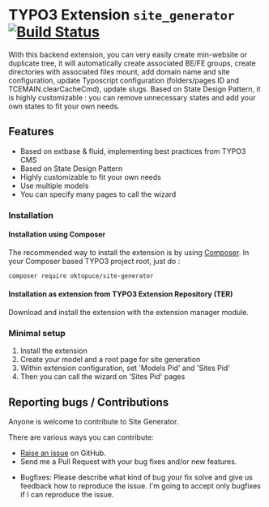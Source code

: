 # TYPO3 Extension ``site_generator`` [![Build Status](https://travis-ci.com/Oktopuce/site_generator.svg?branch=master)](https://travis-ci.com/github/Oktopuce/site_generator)

With this backend extension, you can very easily create min-website or duplicate tree, it will automatically create associated BE/FE groups, create directories with associated files mount, add domain name and site configuration, update Typoscript configuration (folders/pages ID and TCEMAIN.clearCacheCmd), update slugs. Based on State Design Pattern, it is highly customizable : you can remove unnecessary states and add your own states to fit your own needs.

## Features

- Based on extbase & fluid, implementing best practices from TYPO3 CMS
- Based on State Design Pattern
- Highly customizable to fit your own needs
- Use multiple models
- You can specify many pages to call the wizard

### Installation

#### Installation using Composer

The recommended way to install the extension is by using [Composer][1]. In your Composer based TYPO3 project root, just do :

```bash
composer require oktopuce/site-generator
```

#### Installation as extension from TYPO3 Extension Repository (TER)

Download and install the extension with the extension manager module.

### Minimal setup

1) Install the extension
2) Create your model and a root page for site generation
2) Within extension configuration, set 'Models Pid' and 'Sites Pid'
3) Then you can call the wizard on 'Sites Pid' pages

## Reporting bugs / Contributions
Anyone is welcome to contribute to Site Generator.

There are various ways you can contribute:

* [Raise an issue](https://github.com/Oktopuce/site_generator/issues) on GitHub.
* Send me a Pull Request with your bug fixes and/or new features.

- Bugfixes: Please describe what kind of bug your fix solve and give us feedback how to reproduce the issue. I'm going
to accept only bugfixes if I can reproduce the issue.

[1]: https://getcomposer.org/
